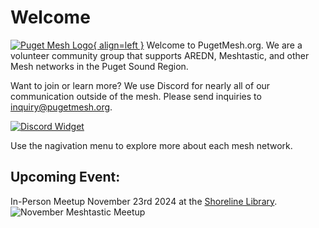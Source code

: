 # Welcome

[![Puget Mesh Logo](/static/PugetMeshLogo_200.png){ align=left }](/static/PugetMeshLogo.svg)
Welcome to PugetMesh.org. We are a volunteer community group that supports AREDN, Meshtastic, and other Mesh networks in the Puget Sound Region.

Want to join or learn more? We use Discord for nearly all of our communication outside of the mesh. Please send inquiries to inquiry@pugetmesh.org. 

[![Discord Widget](https://discord.com/api/guilds/1291139029814739084/widget.png?style=banner2)](https://discord.gg/ANvUg3AyZt)

Use the nagivation menu to explore more about each mesh network. 


## Upcoming Event:
In-Person Meetup November 23rd 2024 at the [Shoreline Library](https://maps.app.goo.gl/B4RmdBR16wtdEE3Q7). 
![November Meshtastic Meetup](/media/23Nov2024_Meshtastic_Meetup.png)